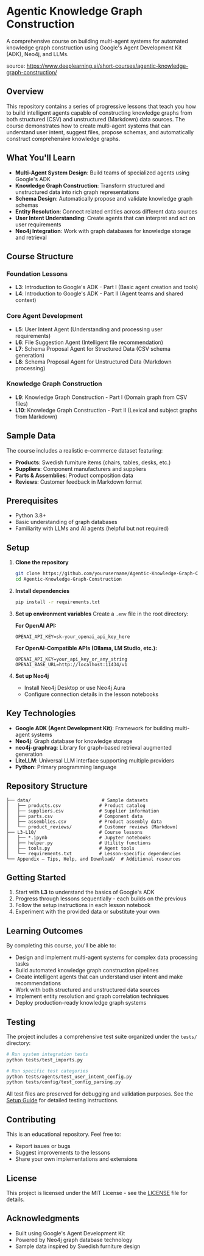 # Agentic Knowledge Graph Construction

A comprehensive course on building multi-agent systems for automated knowledge graph construction using Google's Agent Development Kit (ADK), Neo4j, and LLMs.

source: https://www.deeplearning.ai/short-courses/agentic-knowledge-graph-construction/


## Overview

This repository contains a series of progressive lessons that teach you how to build intelligent agents capable of constructing knowledge graphs from both structured (CSV) and unstructured (Markdown) data sources. The course demonstrates how to create multi-agent systems that can understand user intent, suggest files, propose schemas, and automatically construct comprehensive knowledge graphs.

## What You'll Learn

- **Multi-Agent System Design**: Build teams of specialized agents using Google's ADK
- **Knowledge Graph Construction**: Transform structured and unstructured data into rich graph representations
- **Schema Design**: Automatically propose and validate knowledge graph schemas
- **Entity Resolution**: Connect related entities across different data sources
- **User Intent Understanding**: Create agents that can interpret and act on user requirements
- **Neo4j Integration**: Work with graph databases for knowledge storage and retrieval

## Course Structure

### Foundation Lessons
- **L3**: Introduction to Google's ADK - Part I (Basic agent creation and tools)
- **L4**: Introduction to Google's ADK - Part II (Agent teams and shared context)

### Core Agent Development
- **L5**: User Intent Agent (Understanding and processing user requirements)
- **L6**: File Suggestion Agent (Intelligent file recommendation)
- **L7**: Schema Proposal Agent for Structured Data (CSV schema generation)
- **L8**: Schema Proposal Agent for Unstructured Data (Markdown processing)

### Knowledge Graph Construction
- **L9**: Knowledge Graph Construction - Part I (Domain graph from CSV files)
- **L10**: Knowledge Graph Construction - Part II (Lexical and subject graphs from Markdown)

## Sample Data

The course includes a realistic e-commerce dataset featuring:
- **Products**: Swedish furniture items (chairs, tables, desks, etc.)
- **Suppliers**: Component manufacturers and suppliers
- **Parts & Assemblies**: Product composition data
- **Reviews**: Customer feedback in Markdown format

## Prerequisites

- Python 3.8+
- Basic understanding of graph databases
- Familiarity with LLMs and AI agents (helpful but not required)

## Setup

1. **Clone the repository**
   ```bash
   git clone https://github.com/yourusername/Agentic-Knowledge-Graph-Construction.git
   cd Agentic-Knowledge-Graph-Construction
   ```

2. **Install dependencies**
   ```bash
   pip install -r requirements.txt
   ```

3. **Set up environment variables**
   Create a `.env` file in the root directory:
   
   **For OpenAI API:**
   ```
   OPENAI_API_KEY=sk-your_openai_api_key_here
   ```
   
   **For OpenAI-Compatible APIs (Ollama, LM Studio, etc.):**
   ```
   OPENAI_API_KEY=your_api_key_or_any_string
   OPENAI_BASE_URL=http://localhost:11434/v1
   ```

4. **Set up Neo4j**
   - Install Neo4j Desktop or use Neo4j Aura
   - Configure connection details in the lesson notebooks

## Key Technologies

- **Google ADK (Agent Development Kit)**: Framework for building multi-agent systems
- **Neo4j**: Graph database for knowledge storage
- **neo4j-graphrag**: Library for graph-based retrieval augmented generation
- **LiteLLM**: Universal LLM interface supporting multiple providers
- **Python**: Primary programming language

## Repository Structure

```
├── data/                          # Sample datasets
│   ├── products.csv              # Product catalog
│   ├── suppliers.csv             # Supplier information
│   ├── parts.csv                 # Component data
│   ├── assemblies.csv            # Product assembly data
│   └── product_reviews/          # Customer reviews (Markdown)
├── L3-L10/                       # Course lessons
│   ├── *.ipynb                   # Jupyter notebooks
│   ├── helper.py                 # Utility functions
│   ├── tools.py                  # Agent tools
│   └── requirements.txt          # Lesson-specific dependencies
└── Appendix – Tips, Help, and Download/  # Additional resources
```

## Getting Started

1. Start with **L3** to understand the basics of Google's ADK
2. Progress through lessons sequentially - each builds on the previous
3. Follow the setup instructions in each lesson notebook
4. Experiment with the provided data or substitute your own

## Learning Outcomes

By completing this course, you'll be able to:
- Design and implement multi-agent systems for complex data processing tasks
- Build automated knowledge graph construction pipelines
- Create intelligent agents that can understand user intent and make recommendations
- Work with both structured and unstructured data sources
- Implement entity resolution and graph correlation techniques
- Deploy production-ready knowledge graph systems

## Testing

The project includes a comprehensive test suite organized under the `tests/` directory:

```bash
# Run system integration tests
python tests/test_imports.py

# Run specific test categories
python tests/agents/test_user_intent_config.py
python tests/config/test_config_parsing.py
```

All test files are preserved for debugging and validation purposes. See the [Setup Guide](SETUP_GUIDE.md) for detailed testing instructions.

## Contributing

This is an educational repository. Feel free to:
- Report issues or bugs
- Suggest improvements to the lessons
- Share your own implementations and extensions

## License

This project is licensed under the MIT License - see the [LICENSE](LICENSE) file for details.

## Acknowledgments

- Built using Google's Agent Development Kit
- Powered by Neo4j graph database technology
- Sample data inspired by Swedish furniture design
